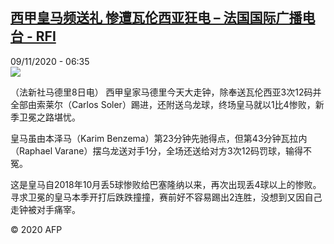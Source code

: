 <!--1604908468000-->
[西甲皇马频送礼  惨遭瓦伦西亚狂电 – 法国国际广播电台 - RFI](http://www.rfi.fr//cn/contenu/20201109-%E8%A5%BF%E7%94%B2%E7%9A%87%E9%A9%AC%E9%A2%91%E9%80%81%E7%A4%BC-%E6%83%A8%E9%81%AD%E7%93%A6%E4%BC%A6%E8%A5%BF%E4%BA%9A%E7%8B%82%E7%94%B5)
------

<div>09/11/2020 - 06:35</div><img src="https://s.rfi.fr/media/display/bf3c08a8-2253-11eb-863d-005056a98db9/w:310/p:16x9/spo0003b.201109133502.jpg"><div class="t-content__body u-clearfix"><p>（法新社马德里8日电）    西甲皇家马德里今天大走钟，除奉送瓦伦西亚3次12码并全部由索莱尔（Carlos Soler）踢进，还附送乌龙球，终场皇马就以1比4惨败，新季卫冕之路堪忧。</p><p>    皇马虽由本泽马（Karim Benzema）第23分钟先驰得点，但第43分钟瓦拉内（Raphael Varane）摆乌龙送对手1分，全场还送给对方3次12码罚球，输得不冤。</p><p>    这是皇马自2018年10月丢5球惨败给巴塞隆纳以来，再次出现丢4球以上的惨败。寻求卫冕的皇马本季开打后跌跌撞撞，赛前好不容易踢出2连胜，没想到又因自己走钟被对手痛宰。</p><p class="t-copyright">© 2020 AFP</p>        </div>
